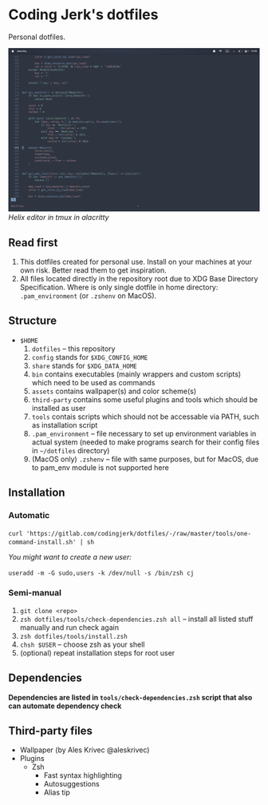 # Coding Jerk's dotfiles

Personal dotfiles.

![Showcase](./assets/showcase.png)
*Helix editor in tmux in alacritty*

## Read first

1. This dotfiles created for personal use. Install on your machines at your own risk. Better read them to get inspiration.
1. All files located directly in the repository root due to XDG Base Directory Specification. Where is only single dotfile in home directory: `.pam_environment` (or `.zshenv` on MacOS).

## Structure

- `$HOME`
  1. `dotfiles` – this repository
    1. `config` stands for `$XDG_CONFIG_HOME`
    1. `share` stands for `$XDG_DATA_HOME`
    1. `bin` contains executables (mainly wrappers and custom scripts) which need to be used as commands
    1. `assets` contains wallpaper(s) and color scheme(s)
    1. `third-party` contains some useful plugins and tools which should be installed as user
    1. `tools` contais scripts which should not be accessable via PATH, such as installation script
  1. `.pam_environment` – file necessary to set up environment variables in actual system (needed to make programs search for their config files in `~/dotfiles` directory)
  1. (MacOS only) `.zshenv` – file with same purposes, but for MacOS, due to pam_env module is not supported here

## Installation

### Automatic

`curl 'https://gitlab.com/codingjerk/dotfiles/-/raw/master/tools/one-command-install.sh' | sh`

*You might want to create a new user:*

`useradd -m -G sudo,users -k /dev/null -s /bin/zsh cj`

### Semi-manual

1. `git clone <repo>`
1. `zsh dotfiles/tools/check-dependencies.zsh all` – install all listed stuff manually and run check again
1. `zsh dotfiles/tools/install.zsh`
1. `chsh $USER` – choose zsh as your shell
1. (optional) repeat installation steps for root user

## Dependencies

**Dependencies are listed in `tools/check-dependencies.zsh` script that also can automate dependency check**

## Third-party files

- Wallpaper (by Ales Krivec @aleskrivec)
- Plugins
  - Zsh
    - Fast syntax highlighting
    - Autosuggestions
    - Alias tip
